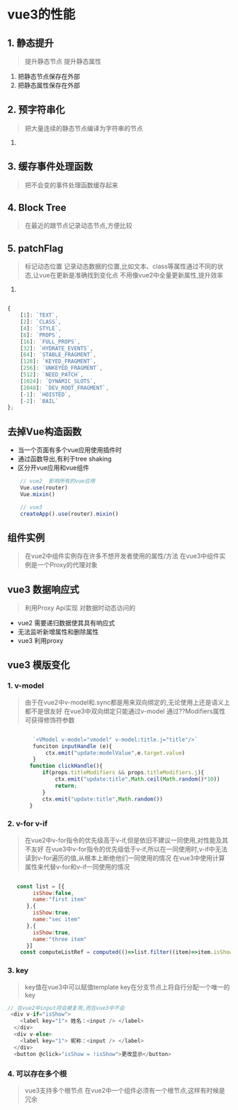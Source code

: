 # vue3的性能

## 1. 静态提升

> 提升静态节点
> 提升静态属性

1. 把静态节点保存在外部
2. 把静态属性保存在外部

## 2. 预字符串化

> 把大量连续的静态节点编译为字符串的节点

1. 

## 3. 缓存事件处理函数

> 把不会变的事件处理函数缓存起来

## 4. Block Tree

> 在最近的跟节点记录动态节点,方便比较

## 5. patchFlag

> 标记动态位置
> 记录动态数据的位置,比如文本、class等属性通过不同的状态,让vue在更新是准确找到变化点
> 不用像vue2中全量更新属性,提升效率

1.

```js

{
    [1]: `TEXT`,
    [2]: `CLASS`,
    [4]: `STYLE`,
    [8]: `PROPS`,
    [16]: `FULL_PROPS`,
    [32]: `HYDRATE_EVENTS`,
    [64]: `STABLE_FRAGMENT`,
    [128]: `KEYED_FRAGMENT`,
    [256]: `UNKEYED_FRAGMENT`,
    [512]: `NEED_PATCH`,
    [1024]: `DYNAMIC_SLOTS`,
    [2048]: `DEV_ROOT_FRAGMENT`,
    [-1]: `HOISTED`,
    [-2]: `BAIL`
};

```

## 去掉Vue构造函数

- 当一个页面有多个vue应用使用插件时
- 通过函数导出,有利于tree shaking
- 区分开vue应用和vue组件

```js
    // vue2  影响所有的vue应用
    Vue.use(router)
    Vue.mixin()

    // vue3 
    createApp().use(router).mixin()

```

## 组件实例

> 在vue2中组件实例存在许多不想开发者使用的属性/方法
> 在vue3中组件实例是一个Proxy的代理对象

## vue3 数据响应式

> 利用Proxy Api实现
> 对数据时动态访问的

- vue2 需要递归数据使其具有响应式
- 无法监听新增属性和删除属性
- vue3 利用proxy

## vue3 模版变化

### 1. v-model

> 由于在vue2中v-model和.sync都是用来双向绑定的,无论使用上还是语义上都不是很友好
> 在vue3中双向绑定只能通过v-model
> 通过??Modifiers属性可获得修饰符参数

```js

        `<VModel v-model="vmodel" v-model:title.j="title"/>`
        funciton inputHandle (e){
            ctx.emit("update:modelValue",e.target.value)
        }
       function clickHandle(){
           if(props.titleModifiers && props.titleModifiers.j){
               ctx.emit("update:title",Math.ceil(Math.random()*10))
               return;
           }
           ctx.emit("update:title",Math.random())
       }

```

### 2. v-for v-if

> 在vue2中v-for指令的优先级高于v-if,但是依旧不建议一同使用,对性能及其不友好
> 在vue3中v-for指令的优先级低于v-if,所以在一同使用时,v-if中无法读到v-for遍历的值,从根本上断绝他们一同使用的情况
> 在vue3中使用计算属性来代替v-for和v-if一同使用的情况

```js

   const list = [{
        isShow:false,
        name:"first item"
      },{
        isShow:true,
        name:"sec item"
      },{
        isShow:true,
        name:"three item"
      }]
    const computeListRef = computed(()=>list.filter((item)=>item.isShow))

```

### 3. key

> key值在vue3中可以赋值template
> key在分支节点上将自行分配一个唯一的key

```js
// 在vue2中input将会被复用,而在vue3中不会
 <div v-if="isShow">
    <label key="1"> 姓名：<input /> </label>
  </div>
  <div v-else>
    <label key="1"> 昵称：<input /> </label>
  </div>
  <button @click="isShow = !isShow">更改显示</button>

```

### 4. 可以存在多个根

> vue3支持多个根节点
> 在vue2中一个组件必须有一个根节点,这样有时候是冗余